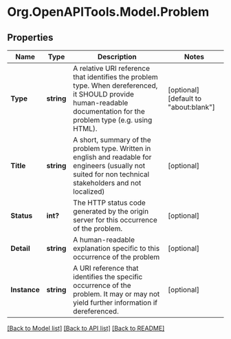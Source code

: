 
# Org.OpenAPITools.Model.Problem

## Properties

Name | Type | Description | Notes
------------ | ------------- | ------------- | -------------
**Type** | **string** | A relative URI reference that identifies the problem type. When dereferenced, it SHOULD provide human-readable documentation for the problem type (e.g. using HTML). | [optional] [default to "about:blank"]
**Title** | **string** | A short, summary of the problem type. Written in english and readable for engineers (usually not suited for non technical stakeholders and not localized) | [optional] 
**Status** | **int?** | The HTTP status code generated by the origin server for this occurrence of the problem. | [optional] 
**Detail** | **string** | A human-readable explanation specific to this occurrence of the problem | [optional] 
**Instance** | **string** | A URI reference that identifies the specific occurrence of the problem. It may or may not yield further information if dereferenced. | [optional] 

[[Back to Model list]](../README.md#documentation-for-models)
[[Back to API list]](../README.md#documentation-for-api-endpoints)
[[Back to README]](../README.md)

